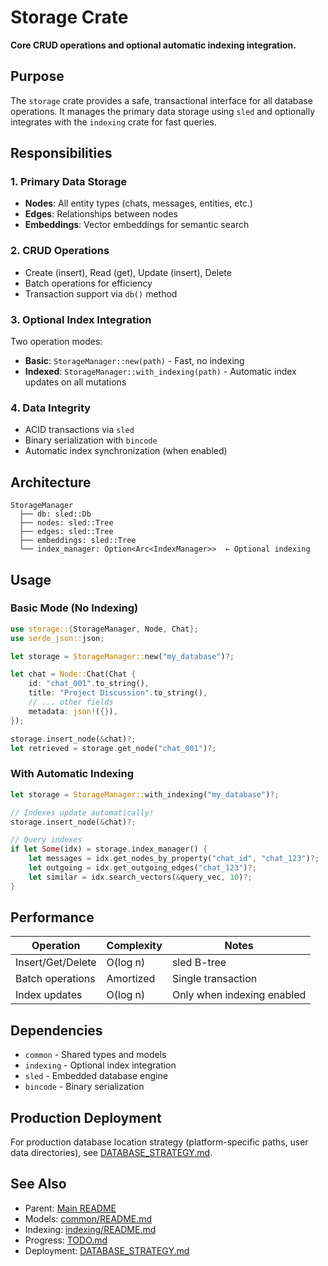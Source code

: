 # Storage Crate

**Core CRUD operations and optional automatic indexing integration.**

## Purpose

The `storage` crate provides a safe, transactional interface for all database operations. It manages the primary data storage using `sled` and optionally integrates with the `indexing` crate for fast queries.

## Responsibilities

### 1. Primary Data Storage
- **Nodes**: All entity types (chats, messages, entities, etc.)
- **Edges**: Relationships between nodes
- **Embeddings**: Vector embeddings for semantic search

### 2. CRUD Operations
- Create (insert), Read (get), Update (insert), Delete
- Batch operations for efficiency
- Transaction support via `db()` method

### 3. Optional Index Integration
Two operation modes:
- **Basic**: `StorageManager::new(path)` - Fast, no indexing
- **Indexed**: `StorageManager::with_indexing(path)` - Automatic index updates on all mutations

### 4. Data Integrity
- ACID transactions via `sled`
- Binary serialization with `bincode`
- Automatic index synchronization (when enabled)

## Architecture

```
StorageManager
  ├── db: sled::Db
  ├── nodes: sled::Tree
  ├── edges: sled::Tree  
  ├── embeddings: sled::Tree
  └── index_manager: Option<Arc<IndexManager>>  ← Optional indexing
```

## Usage

### Basic Mode (No Indexing)
```rust
use storage::{StorageManager, Node, Chat};
use serde_json::json;

let storage = StorageManager::new("my_database")?;

let chat = Node::Chat(Chat {
    id: "chat_001".to_string(),
    title: "Project Discussion".to_string(),
    // ... other fields
    metadata: json!({}),
});

storage.insert_node(&chat)?;
let retrieved = storage.get_node("chat_001")?;
```

### With Automatic Indexing
```rust
let storage = StorageManager::with_indexing("my_database")?;

// Indexes update automatically!
storage.insert_node(&chat)?;

// Query indexes
if let Some(idx) = storage.index_manager() {
    let messages = idx.get_nodes_by_property("chat_id", "chat_123")?;
    let outgoing = idx.get_outgoing_edges("chat_123")?;
    let similar = idx.search_vectors(&query_vec, 10)?;
}
```

## Performance

| Operation | Complexity | Notes |
|-----------|------------|-------|
| Insert/Get/Delete | O(log n) | sled B-tree |
| Batch operations | Amortized | Single transaction |
| Index updates | O(log n) | Only when indexing enabled |

## Dependencies

- `common` - Shared types and models
- `indexing` - Optional index integration
- `sled` - Embedded database engine
- `bincode` - Binary serialization

## Production Deployment

For production database location strategy (platform-specific paths, user data directories), see [DATABASE_STRATEGY.md](./DATABASE_STRATEGY.md).

## See Also

- Parent: [Main README](../README.md)
- Models: [common/README.md](../common/README.md)
- Indexing: [indexing/README.md](../indexing/README.md)
- Progress: [TODO.md](./TODO.md)
- Deployment: [DATABASE_STRATEGY.md](./DATABASE_STRATEGY.md)

